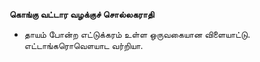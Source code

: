 **கொங்கு வட்டார வழக்குச் சொல்லகராதி**
- தாயம் போன்ற எட்டுக்கரம் உள்ள ஒருவகையான விளையாட்டு. எட்டாங்கரொவௌயாட வர்றியா.


